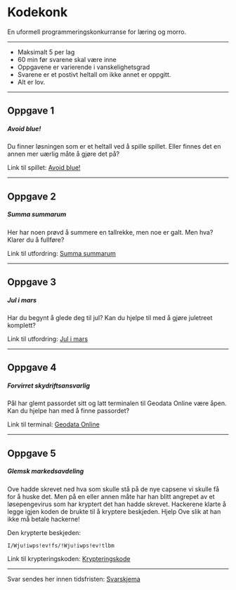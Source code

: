 # Kodekonk

En uformell programmeringskonkurranse for læring og morro.

---

* Maksimalt 5 per lag
* 60 min før svarene skal være inne
* Oppgavene er varierende i vanskelighetsgrad
* Svarene er et postivt heltall om ikke annet er oppgitt.
* Alt er lov.


---

## Oppgave 1
##### *Avoid blue!*

Du finner løsningen som er et heltall ved å spille spillet. Eller finnes det en annen mer uærlig måte å gjøre det på?

Link til spillet: [Avoid blue!](https://teodoran.github.io/puzzle-2.html)

---

## Oppgave 2
##### *Summa summarum*

Her har noen prøvd å summere en tallrekke, men noe er galt. Men hva? Klarer du å fullføre?

Link til utfordring: [Summa summarum](https://dotnetfiddle.net/pupNbc)

---

## Oppgave 3
##### *Jul i mars*

Har du begynt å glede deg til jul? Kan du hjelpe til med å gjøre juletreet komplett? 

Link til utfordring: [Jul i mars](https://dotnetfiddle.net/0CdnVj)

---

## Oppgave 4
##### *Forvirret skydriftsansvarlig*

Pål har glemt passordet sitt og latt terminalen til Geodata Online være åpen. Kan du hjelpe han med å finne passordet?

Link til terminal: [Geodata Online](https://s3-eu-west-1.amazonaws.com/geodata-hosting-devenv01-test/static/gdo_terminal_dummy.html)

---

## Oppgave 5
##### *Glemsk markedsavdeling*

Ove hadde skrevet ned hva som skulle stå på de nye capsene vi skulle få for å huske det. Men på en eller annen måte har han blitt angrepet av et løsepengevirus som har kryptert det han hadde skrevet. Hackerene klarte å legge igjen koden de brukte til å kryptere beskjeden. Hjelp Ove slik at han ikke må betale hackerne!

Den krypterte beskjeden: 

    I/Wju!iwps!ev!fs/!Wju!iwps!ev!tlbm

Link til krypteringskoden: [Krypteringskode](https://gist.github.com/tormaroe/7880043)

---

Svar sendes her innen tidsfristen: [Svarskjema](https://docs.google.com/forms/d/e/1FAIpQLSfZymHnMg5hlqZcYnAmz5GzF5ksJaq-JlmG08vnFA13QhTSyA/viewform)

